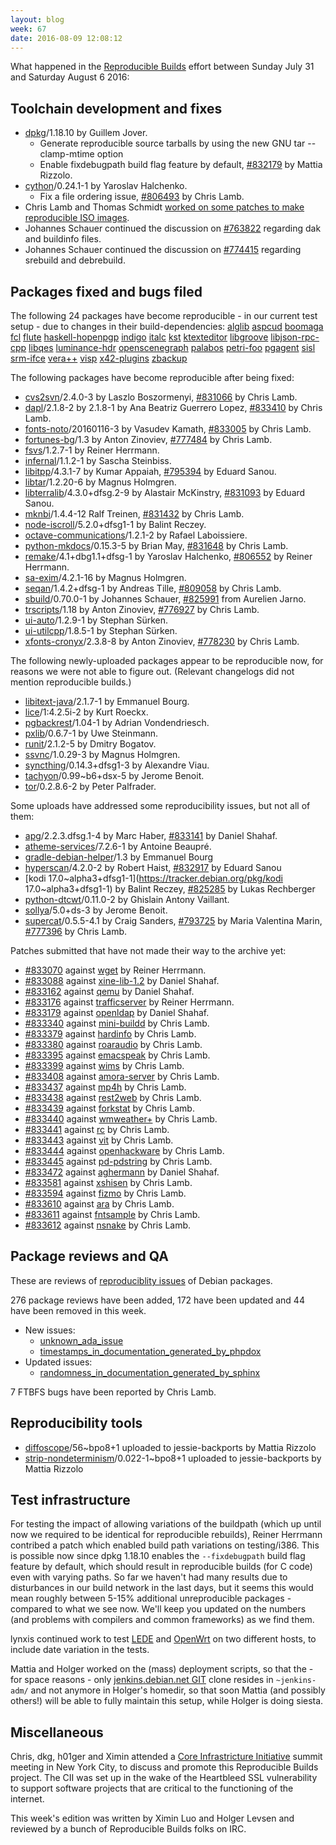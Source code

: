 ```yaml
---
layout: blog
week: 67
date: 2016-08-09 12:08:12
---
```


What happened in the [Reproducible
Builds](https://wiki.debian.org/ReproducibleBuilds) effort between Sunday July
31 and Saturday August 6 2016:

Toolchain development and fixes
-------------------------------

* [dpkg](https://tracker.debian.org/pkg/dpkg)/1.18.10 by Guillem Jover.
  * Generate reproducible source tarballs by using the new GNU tar
    --clamp-mtime option
  * Enable fixdebugpath build flag feature by default, [#832179](https://bugs.debian.org/832179) by
    Mattia Rizzolo.
* [cython](https://tracker.debian.org/pkg/cython)/0.24.1-1 by Yaroslav Halchenko.
  * Fix a file ordering issue, [#806493](https://bugs.debian.org/806493) by Chris Lamb.
* Chris Lamb and Thomas Schmidt [worked on some patches to make reproducible
  ISO images](https://lists.alioth.debian.org/pipermail/reproducible-builds/Week-of-Mon-20160801/006484.html).
* Johannes Schauer continued the discussion on [#763822](https://bugs.debian.org/763822) regarding dak
  and buildinfo files.
* Johannes Schauer continued the discussion on [#774415](https://bugs.debian.org/774415) regarding
  srebuild and debrebuild.

Packages fixed and bugs filed
-----------------------------

The following 24 packages have become reproducible - in our current test
setup - due to changes in their build-dependencies:
[alglib](https://tracker.debian.org/pkg/alglib)
[aspcud](https://tracker.debian.org/pkg/aspcud)
[boomaga](https://tracker.debian.org/pkg/boomaga)
[fcl](https://tracker.debian.org/pkg/fcl)
[flute](https://tracker.debian.org/pkg/flute)
[haskell-hopenpgp](https://tracker.debian.org/pkg/haskell-hopenpgp)
[indigo](https://tracker.debian.org/pkg/indigo)
[italc](https://tracker.debian.org/pkg/italc)
[kst](https://tracker.debian.org/pkg/kst)
[ktexteditor](https://tracker.debian.org/pkg/ktexteditor)
[libgroove](https://tracker.debian.org/pkg/libgroove)
[libjson-rpc-cpp](https://tracker.debian.org/pkg/libjson-rpc-cpp)
[libqes](https://tracker.debian.org/pkg/libqes)
[luminance-hdr](https://tracker.debian.org/pkg/luminance-hdr)
[openscenegraph](https://tracker.debian.org/pkg/openscenegraph)
[palabos](https://tracker.debian.org/pkg/palabos)
[petri-foo](https://tracker.debian.org/pkg/petri-foo)
[pgagent](https://tracker.debian.org/pkg/pgagent)
[sisl](https://tracker.debian.org/pkg/sisl)
[srm-ifce](https://tracker.debian.org/pkg/srm-ifce)
[vera++](https://tracker.debian.org/pkg/vera++)
[visp](https://tracker.debian.org/pkg/visp)
[x42-plugins](https://tracker.debian.org/pkg/x42-plugins)
[zbackup](https://tracker.debian.org/pkg/zbackup)

The following packages have become reproducible after being fixed:

* [cvs2svn](https://tracker.debian.org/pkg/cvs2svn)/2.4.0-3 by Laszlo Boszormenyi, [#831066](https://bugs.debian.org/831066) by Chris Lamb.
* [dapl](https://tracker.debian.org/pkg/dapl)/2.1.8-2 by 2.1.8-1 by Ana Beatriz Guerrero Lopez, [#833410](https://bugs.debian.org/833410) by Chris Lamb.
* [fonts-noto](https://tracker.debian.org/pkg/fonts-noto)/20160116-3 by Vasudev Kamath, [#833005](https://bugs.debian.org/833005) by Chris Lamb.
* [fortunes-bg](https://tracker.debian.org/pkg/fortunes-bg)/1.3 by Anton Zinoviev, [#777484](https://bugs.debian.org/777484) by Chris Lamb.
* [fsvs](https://tracker.debian.org/pkg/fsvs)/1.2.7-1 by Reiner Herrmann.
* [infernal](https://tracker.debian.org/pkg/infernal)/1.1.2-1 by Sascha Steinbiss.
* [libitpp](https://tracker.debian.org/pkg/libitpp)/4.3.1-7 by Kumar Appaiah, [#795394](https://bugs.debian.org/795394) by Eduard Sanou.
* [libtar](https://tracker.debian.org/pkg/libtar)/1.2.20-6 by Magnus Holmgren.
* [libterralib](https://tracker.debian.org/pkg/libterralib)/4.3.0+dfsg.2-9 by Alastair McKinstry, [#831093](https://bugs.debian.org/831093) by Eduard Sanou.
* [mknbi](https://tracker.debian.org/pkg/mknbi)/1.4.4-12 Ralf Treinen, [#831432](https://bugs.debian.org/831432) by Chris Lamb.
* [node-iscroll](https://tracker.debian.org/pkg/node-iscroll)/5.2.0+dfsg1-1 by Balint Reczey.
* [octave-communications](https://tracker.debian.org/pkg/octave-communications)/1.2.1-2 by Rafael Laboissiere.
* [python-mkdocs](https://tracker.debian.org/pkg/python-mkdocs)/0.15.3-5 by Brian May, [#831648](https://bugs.debian.org/831648) by Chris Lamb.
* [remake](https://tracker.debian.org/pkg/remake)/4.1+dbg1.1+dfsg-1 by Yaroslav Halchenko, [#806552](https://bugs.debian.org/806552) by Reiner Herrmann.
* [sa-exim](https://tracker.debian.org/pkg/sa-exim)/4.2.1-16 by Magnus Holmgren.
* [seqan](https://tracker.debian.org/pkg/seqan)/1.4.2+dfsg-1 by Andreas Tille, [#809058](https://bugs.debian.org/809058) by Chris Lamb.
* [sbuild](https://tracker.debian.org/pkg/sbuild)/0.70.0-1 by Johannes Schauer, [#825991](https://bugs.debian.org/825991) from Aurelien Jarno.
* [trscripts](https://tracker.debian.org/pkg/trscripts)/1.18 by Anton Zinoviev, [#776927](https://bugs.debian.org/776927) by Chris Lamb.
* [ui-auto](https://tracker.debian.org/pkg/ui-auto)/1.2.9-1 by Stephan Sürken.
* [ui-utilcpp](https://tracker.debian.org/pkg/ui-utilcpp)/1.8.5-1 by Stephan Sürken.
* [xfonts-cronyx](https://tracker.debian.org/pkg/xfonts-cronyx)/2.3.8-8 by Anton Zinoviev, [#778230](https://bugs.debian.org/778230) by Chris Lamb.

The following newly-uploaded packages appear to be reproducible now, for
reasons we were not able to figure out. (Relevant changelogs did not mention
reproducible builds.)

* [libitext-java](https://tracker.debian.org/pkg/libitext-java)/2.1.7-1 by Emmanuel Bourg.
* [lice](https://tracker.debian.org/pkg/lice)/1:4.2.5i-2 by Kurt Roeckx.
* [pgbackrest](https://tracker.debian.org/pkg/pgbackrest)/1.04-1 by Adrian Vondendriesch.
* [pxlib](https://tracker.debian.org/pkg/pxlib)/0.6.7-1 by Uwe Steinmann.
* [runit](https://tracker.debian.org/pkg/runit)/2.1.2-5 by Dmitry Bogatov.
* [ssvnc](https://tracker.debian.org/pkg/ssvnc)/1.0.29-3 by Magnus Holmgren.
* [syncthing](https://tracker.debian.org/pkg/syncthing)/0.14.3+dfsg1-3 by Alexandre Viau.
* [tachyon](https://tracker.debian.org/pkg/tachyon)/0.99~b6+dsx-5 by Jerome Benoit.
* [tor](https://tracker.debian.org/pkg/tor)/0.2.8.6-2 by Peter Palfrader.

Some uploads have addressed some reproducibility issues, but not all of them:

* [apg](https://tracker.debian.org/pkg/apg)/2.2.3.dfsg.1-4 by Marc Haber, [#833141](https://bugs.debian.org/833141) by Daniel Shahaf.
* [atheme-services](https://tracker.debian.org/pkg/atheme-services)/7.2.6-1 by Antoine Beaupré.
* [gradle-debian-helper](https://tracker.debian.org/pkg/gradle-debian-helper)/1.3 by Emmanuel Bourg
* [hyperscan](https://tracker.debian.org/pkg/hyperscan)/4.2.0-2 by Robert Haist, [#832917](https://bugs.debian.org/832917) by Eduard Sanou
* [kodi 17.0~alpha3+dfsg1-1](https://tracker.debian.org/pkg/kodi 17.0~alpha3+dfsg1-1) by Balint Reczey, [#825285](https://bugs.debian.org/825285) by Lukas Rechberger
* [python-dtcwt](https://tracker.debian.org/pkg/python-dtcwt)/0.11.0-2 by Ghislain Antony Vaillant.
* [sollya](https://tracker.debian.org/pkg/sollya)/5.0+ds-3 by Jerome Benoit.
* [supercat](https://tracker.debian.org/pkg/supercat)/0.5.5-4.1 by Craig Sanders, [#793725](https://bugs.debian.org/793725) by Maria Valentina Marin, [#777396](https://bugs.debian.org/777396) by Chris Lamb.

Patches submitted that have not made their way to the archive yet:

 * [#833070](https://bugs.debian.org/833070) against [wget](https://tracker.debian.org/pkg/wget) by Reiner Herrmann.
 * [#833088](https://bugs.debian.org/833088) against [xine-lib-1.2](https://tracker.debian.org/pkg/xine-lib-1.2) by Daniel Shahaf.
 * [#833162](https://bugs.debian.org/833162) against [qemu](https://tracker.debian.org/pkg/qemu) by Daniel Shahaf.
 * [#833176](https://bugs.debian.org/833176) against [trafficserver](https://tracker.debian.org/pkg/trafficserver) by Reiner Herrmann.
 * [#833179](https://bugs.debian.org/833179) against [openldap](https://tracker.debian.org/pkg/openldap) by Daniel Shahaf.
 * [#833340](https://bugs.debian.org/833340) against [mini-buildd](https://tracker.debian.org/pkg/mini-buildd) by Chris Lamb.
 * [#833379](https://bugs.debian.org/833379) against [hardinfo](https://tracker.debian.org/pkg/hardinfo) by Chris Lamb.
 * [#833380](https://bugs.debian.org/833380) against [roaraudio](https://tracker.debian.org/pkg/roaraudio) by Chris Lamb.
 * [#833395](https://bugs.debian.org/833395) against [emacspeak](https://tracker.debian.org/pkg/emacspeak) by Chris Lamb.
 * [#833399](https://bugs.debian.org/833399) against [wims](https://tracker.debian.org/pkg/wims) by Chris Lamb.
 * [#833408](https://bugs.debian.org/833408) against [amora-server](https://tracker.debian.org/pkg/amora-server) by Chris Lamb.
 * [#833437](https://bugs.debian.org/833437) against [mp4h](https://tracker.debian.org/pkg/mp4h) by Chris Lamb.
 * [#833438](https://bugs.debian.org/833438) against [rest2web](https://tracker.debian.org/pkg/rest2web) by Chris Lamb.
 * [#833439](https://bugs.debian.org/833439) against [forkstat](https://tracker.debian.org/pkg/forkstat) by Chris Lamb.
 * [#833440](https://bugs.debian.org/833440) against [wmweather+](https://tracker.debian.org/pkg/wmweather+) by Chris Lamb.
 * [#833441](https://bugs.debian.org/833441) against [rc](https://tracker.debian.org/pkg/rc) by Chris Lamb.
 * [#833443](https://bugs.debian.org/833443) against [vit](https://tracker.debian.org/pkg/vit) by Chris Lamb.
 * [#833444](https://bugs.debian.org/833444) against [openhackware](https://tracker.debian.org/pkg/openhackware) by Chris Lamb.
 * [#833445](https://bugs.debian.org/833445) against [pd-pdstring](https://tracker.debian.org/pkg/pd-pdstring) by Chris Lamb.
 * [#833472](https://bugs.debian.org/833472) against [aghermann](https://tracker.debian.org/pkg/aghermann) by Daniel Shahaf.
 * [#833581](https://bugs.debian.org/833581) against [xshisen](https://tracker.debian.org/pkg/xshisen) by Chris Lamb.
 * [#833594](https://bugs.debian.org/833594) against [fizmo](https://tracker.debian.org/pkg/fizmo) by Chris Lamb.
 * [#833610](https://bugs.debian.org/833610) against [ara](https://tracker.debian.org/pkg/ara) by Chris Lamb.
 * [#833611](https://bugs.debian.org/833611) against [fntsample](https://tracker.debian.org/pkg/fntsample) by Chris Lamb.
 * [#833612](https://bugs.debian.org/833612) against [nsnake](https://tracker.debian.org/pkg/nsnake) by Chris Lamb.

Package reviews and QA
----------------------

These are reviews of [reproduciblity
issues](https://tests.reproducible-builds.org/debian/index_issues.html) of
Debian packages.

276 package reviews have been added, 172 have been updated and 44 have been
removed in this week.

 * New issues:
   * [unknown_ada_issue](https://tests.reproducible-builds.org/issues/unstable/unknown_ada_issue_issue.html)
   * [timestamps_in_documentation_generated_by_phpdox](https://tests.reproducible-builds.org/issues/unstable/timestamps_in_documentation_generated_by_phpdox_issue.html)
 * Updated issues:
   * [randomness_in_documentation_generated_by_sphinx](https://tests.reproducible-builds.org/issues/unstable/randomness_in_documentation_generated_by_sphinx_issue.html)

7 FTBFS bugs have been reported by Chris Lamb.

Reproducibility tools
---------------------

* [diffoscope](https://tracker.debian.org/pkg/diffoscope)/56~bpo8+1 uploaded to jessie-backports by Mattia Rizzolo
* [strip-nondeterminism](https://tracker.debian.org/pkg/strip-nondeterminism)/0.022-1~bpo8+1 uploaded to jessie-backports by Mattia Rizzolo

Test infrastructure
-------------------

For testing the impact of allowing variations of the buildpath (which up until
now we required to be identical for reproducible rebuilds), Reiner Herrmann
contribed a patch which enabled build path variations on testing/i386. This is
possible now since dpkg 1.18.10 enables the `--fixdebugpath` build flag feature
by default, which should result in reproducible builds (for C code) even with
varying paths. So far we haven't had many results due to disturbances in our
build network in the last days, but it seems this would mean roughly between
5-15% additional unreproducible packages - compared to what we see now. We'll
keep you updated on the numbers (and problems with compilers and common
frameworks) as we find them.

lynxis continued work to test [LEDE](https://tests.reproducible-builds.org/lede/)
and [OpenWrt](https://tests.reproducible-builds.org/openwrt/) on two different
hosts, to include date variation in the tests.

Mattia and Holger worked on the (mass) deployment scripts, so that the - for space
reasons - only [jenkins.debian.net GIT](https://anonscm.debian.org/cgit/qa/jenkins.debian.net.git/tree/)
clone resides in `~jenkins-adm/` and not anymore in Holger's homedir, so
that soon Mattia (and possibly others!) will be able to fully maintain this setup,
while Holger is doing siesta.

Miscellaneous
-------------

Chris, dkg, h01ger and Ximin attended a [Core Infrastricture
Initiative](https://www.coreinfrastructure.org/) summit meeting in New York
City, to discuss and promote this Reproducible Builds project. The CII was set
up in the wake of the Heartbleed SSL vulnerability to support software projects
that are critical to the functioning of the internet.

This week's edition was written by Ximin Luo and Holger Levsen and reviewed by a bunch of
Reproducible Builds folks on IRC.
